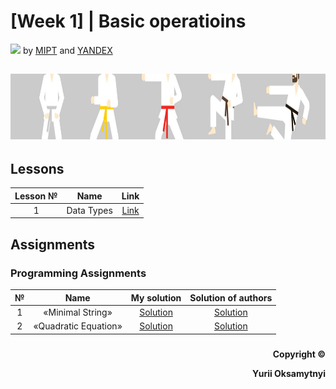 # [Week 1] | Basic operatioins
<img src="https://info.nyif.com/wp-content/uploads/2019/05/coursera_logo.jpg" height="15" /> by [MIPT](https://www.mipt.ru) and [YANDEX](https://www.yandex.ru) 
## <img src="https://github.com/allwak/coursera-modern-cpp-course1-white-belt-byOks/blob/master/Pic/16-Yandex-291-1500_430-1500_430.jpg" height="105" />

## Lessons
Lesson №     | Name          | Link   
:-----------: | :------------------------------------: | :---------------------------------------------------: 
1 |Data Types| [Link](https://github.com/allwak/coursera-modern-cpp-course1-white-belt-byOks/blob/master/Week%20-%201/%5BPart%201%5D%20Overview%20of%20C%2B%2B%20features/Lessons/Lesson_1.cpp)

## Assignments
### Programming Assignments
№     | Name          | My solution   | Solution of authors
:-----------: | :------------------------------------: | :---------------------------------------------------: | :-----------: 
1 |«Minimal String» | [Solution](https://github.com/allwak/coursera-modern-cpp-course1-white-belt-byOks/blob/master/Week%20-%201/%5BPart%202%5D%20Basic%20operatioins/Assignments/Programming%20Assignment%201%20Minimal%20String.cpp) | [Solution](https://github.com/allwak/coursera-modern-cpp-course1-white-belt-byOks/blob/master/Week%20-%201/%5BPart%202%5D%20Basic%20operatioins/Assignments/%5BOff%20Solution%5D%20Programming%20Assignment%201%20Minimal%20String.cpp)
2 |«Quadratic Equation» | [Solution](https://github.com/allwak/coursera-modern-cpp-course1-white-belt-byOks/blob/master/Week%20-%201/%5BPart%202%5D%20Basic%20operatioins/Assignments/Programming%20Assignment%202%20Quadratic%20Equation.cpp) | [Solution](https://github.com/allwak/coursera-modern-cpp-course1-white-belt-byOks/blob/master/Week%20-%201/%5BPart%202%5D%20Basic%20operatioins/Assignments/%5BOff%20Solution%5D%20Programming%20Assignment%202%20Quadratic%20Equation.cpp)




###
<p align="right"><b>Copyright ©️</b></p>
<p align="right"><b>Yurii Oksamytnyi</b></p>
